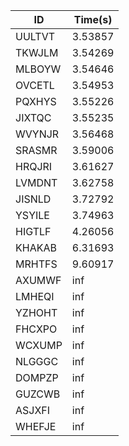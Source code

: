 |ID|Time(s)|
|-|-|
|UULTVT|3.53857|
|TKWJLM|3.54269|
|MLBOYW|3.54646|
|OVCETL|3.54953|
|PQXHYS|3.55226|
|JIXTQC|3.55235|
|WVYNJR|3.56468|
|SRASMR|3.59006|
|HRQJRI|3.61627|
|LVMDNT|3.62758|
|JISNLD|3.72792|
|YSYILE|3.74963|
|HIGTLF|4.26056|
|KHAKAB|6.31693|
|MRHTFS|9.60917|
|AXUMWF|inf|
|LMHEQI|inf|
|YZHOHT|inf|
|FHCXPO|inf|
|WCXUMP|inf|
|NLGGGC|inf|
|DOMPZP|inf|
|GUZCWB|inf|
|ASJXFI|inf|
|WHEFJE|inf|
